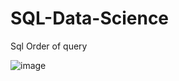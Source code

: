 # SQL-Data-Science
Sql Order of query


![image](https://user-images.githubusercontent.com/70535034/210320237-8ac72f0b-9c2b-44f4-8b30-d7051119aef8.png)

